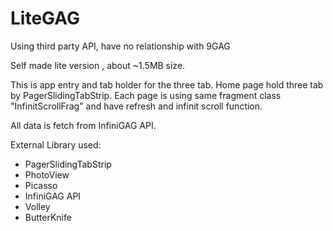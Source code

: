 # LiteGAG

Using third party API, have no relationship with 9GAG

Self made lite version , about ~1.5MB size.

This is app entry and tab holder for the three tab. Home page hold three tab by PagerSlidingTabStrip. Each page is using same fragment class "InfinitScrollFrag" and have refresh and infinit scroll function.

All data is fetch from InfiniGAG API.

External Library used:
 - PagerSlidingTabStrip
 - PhotoView
 - Picasso
 - InfiniGAG API
 - Volley
 - ButterKnife
